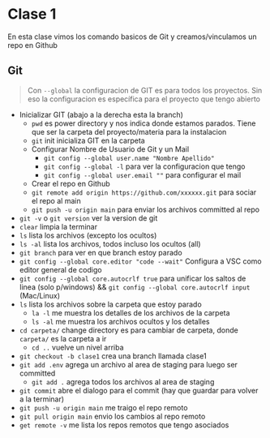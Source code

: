 # Clase 1
En esta clase vimos los comando basicos de Git y creamos/vinculamos un repo en Github

## Git
> Con `--global` la configuracion de GIT es para todos los proyectos. Sin eso la configuracion es específica para el proyecto que tengo abierto
* Inicializar GIT (abajo a la derecha esta la branch)
    * `pwd` es power directory y nos indica donde estamos parados. Tiene que ser la carpeta del proyecto/materia para la instalacion
    * `git` init inicializa GIT en la carpeta
    * Configurar Nombre de Usuario de Git y un Mail
        * `git config --global user.name "Nombre Apellido"`
        * `git config --global -l` para ver la configuracion que tengo
        * `git config --global user.email ""` para configurar el mail
    * Crear el repo en Github 
    * `git remote add origin https://github.com/xxxxxx.git` para sociar el repo al main
    * `git push -u origin main` para enviar los archivos committed al repo
* `git -v` o `git version` ver la version de git
* `clear` limpia la terminar
* `ls` lista los archivos (excepto los ocultos)
* `ls -al` lista los archivos, todos incluso los ocultos (all)
* `git branch` para ver en que branch estoy parado
*  `git config --global core.editor "code --wait"` Configura a VSC como editor general de codigo
* `git config --global core.autocrlf true` para unificar los saltos de linea (solo p/windows) && `git config --global core.autocrlf input` (Mac/Linux)
* `ls` lista los archivos sobre la carpeta que estoy parado
    * `la -l` me muestra los detalles de los archivos de la carpeta
    * `ls -al` me muestra los archivos ocultos y los detalles
* `cd carpeta/` change directory es para cambiar de carpeta, donde `carpeta/` es la carpeta a ir
    * `cd ..` vuelve un nivel arriba
* `git checkout -b clase1` crea una branch llamada clase1
* `git add .env` agrega un archivo al area de staging para luego ser committed
    * `git add .` agrega todos los archivos al area de staging
* `git commit` abre el dialogo para el commit (hay que guardar para volver a la terminar)
* `git push -u origin main` me traigo el repo remoto
* `git pull origin main` envio los cambios al repo remoto
* `get remote -v` me lista los repos remotos que tengo asociados
